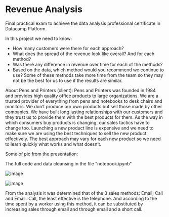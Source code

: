 # Revenue Analysis
Final practical exam to achieve the data analysis professional certificate in Datacamp Platform.

In this project we need to know:
- How many customers were there for each approach?
- What does the spread of the revenue look like overall? And for each method?
- Was there any difference in revenue over time for each of the methods?
- Based on the data, which method would you recommend we continue to use? Some
of these methods take more time from the team so they may not be the best for us
to use if the results are similar.

About Pens and Printers (client):
Pens and Printers was founded in 1984 and provides high quality office products to large
organizations. We are a trusted provider of everything from pens and notebooks to desk
chairs and monitors. We don’t produce our own products but sell those made by other
companies.
We have built long lasting relationships with our customers and they trust us to provide them
with the best products for them. As the way in which consumers buy products is changing,
our sales tactics have to change too. Launching a new product line is expensive and we need
to make sure we are using the best techniques to sell the new product effectively. The best
approach may vary for each new product so we need to learn quickly what works and what
doesn’t.

Some of pic from the presentation:

The full code and data cleansing in the file "notebook.ipynb"

![image](https://github.com/JuanF3/Revenue-Analysis/assets/60745140/cce81a5b-0fad-4eca-b4e7-447824a21b96)

![image](https://github.com/JuanF3/Revenue-Analysis/assets/60745140/c8d506c7-8d1a-4359-a2d4-baf6a081dbc3)


From the analysis it was determined that of the 3 sales methods: Email, Call and Email+Call, the least effective is the telephone. And according to the time spent by a worker using this method, it can be substituted by increasing sales through email and through email and a short call.
